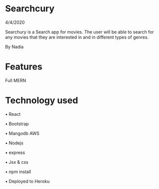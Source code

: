 # Searchcury

 4/4/2020 

Searchury is a Search app for movies. The user will be able to search for any movies that they are interested in and in different types of genres. 



By Nadia


# Features 

Full MERN



# Technology used 

•	React 

•	Bootstrap 

•	Mangodb AWS

•	Nodejs 

•	express

•	Jsx & css 

•	npm install 

•	Deployed to Heroku 


